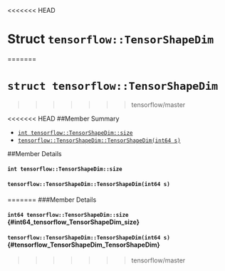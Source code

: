 <<<<<<< HEAD
# Struct `tensorflow::TensorShapeDim` <a class="md-anchor" id="AUTOGENERATED-struct--tensorflow--tensorshapedim-"></a>
=======
# `struct tensorflow::TensorShapeDim`
>>>>>>> tensorflow/master





<<<<<<< HEAD
##Member Summary <a class="md-anchor" id="AUTOGENERATED-member-summary"></a>

* [`int tensorflow::TensorShapeDim::size`](#int_tensorflow_TensorShapeDim_size)
* [`tensorflow::TensorShapeDim::TensorShapeDim(int64 s)`](#tensorflow_TensorShapeDim_TensorShapeDim)

##Member Details <a class="md-anchor" id="AUTOGENERATED-member-details"></a>

#### `int tensorflow::TensorShapeDim::size` <a class="md-anchor" id="int_tensorflow_TensorShapeDim_size"></a>





#### `tensorflow::TensorShapeDim::TensorShapeDim(int64 s)` <a class="md-anchor" id="tensorflow_TensorShapeDim_TensorShapeDim"></a>
=======
###Member Details

#### `int64 tensorflow::TensorShapeDim::size` {#int64_tensorflow_TensorShapeDim_size}





#### `tensorflow::TensorShapeDim::TensorShapeDim(int64 s)` {#tensorflow_TensorShapeDim_TensorShapeDim}
>>>>>>> tensorflow/master




